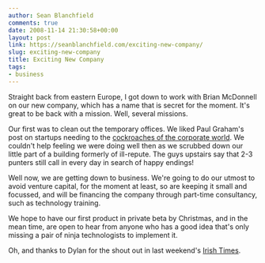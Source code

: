 ```yaml
---
author: Sean Blanchfield
comments: true
date: 2008-11-14 21:30:58+00:00
layout: post
link: https://seanblanchfield.com/exciting-new-company/
slug: exciting-new-company
title: Exciting New Company
tags:
- business
---
```


Straight back from eastern Europe, I got down to work with Brian McDonnell on our new company, which has a name that is secret for the moment. It's great to be back with a mission. Well, several missions.

<!-- more -->

Our first was to clean out the temporary offices. We liked Paul Graham's post on startups needing to the [cockroaches of the corporate world](http://www.paulgraham.com/badeconomy.html). We couldn't help feeling we were doing well then as we scrubbed down our little part of a building formerly of ill-repute. The guys upstairs say that 2-3 punters still call in every day in search of happy endings!

Well now, we are getting down to business. We're going to do our utmost to avoid venture capital, for the moment at least, so are keeping it small and focussed, and will be financing the company through part-time consultancy, such as technology training.

We hope to have our first product in private beta by Christmas, and in the mean time, are open to hear from anyone who has a good idea that's only missing a pair of ninja technologists to implement it.

Oh, and thanks to Dylan for the shout out in last weekend's [Irish Times](http://www.irishtimes.com/newspaper/finance/2008/1107/1225925537460.html).